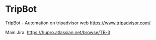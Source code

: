 # TripBot
TripBot - Automation on tripadvisor web
https://www.tripadvisor.com/

Main Jira: 
https://hupro.atlassian.net/browse/TB-3

